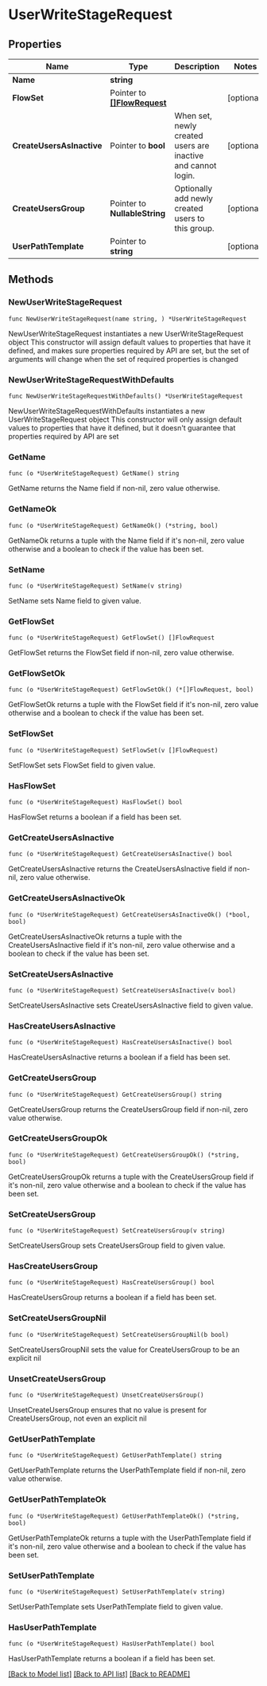 # UserWriteStageRequest

## Properties

Name | Type | Description | Notes
------------ | ------------- | ------------- | -------------
**Name** | **string** |  | 
**FlowSet** | Pointer to [**[]FlowRequest**](FlowRequest.md) |  | [optional] 
**CreateUsersAsInactive** | Pointer to **bool** | When set, newly created users are inactive and cannot login. | [optional] 
**CreateUsersGroup** | Pointer to **NullableString** | Optionally add newly created users to this group. | [optional] 
**UserPathTemplate** | Pointer to **string** |  | [optional] 

## Methods

### NewUserWriteStageRequest

`func NewUserWriteStageRequest(name string, ) *UserWriteStageRequest`

NewUserWriteStageRequest instantiates a new UserWriteStageRequest object
This constructor will assign default values to properties that have it defined,
and makes sure properties required by API are set, but the set of arguments
will change when the set of required properties is changed

### NewUserWriteStageRequestWithDefaults

`func NewUserWriteStageRequestWithDefaults() *UserWriteStageRequest`

NewUserWriteStageRequestWithDefaults instantiates a new UserWriteStageRequest object
This constructor will only assign default values to properties that have it defined,
but it doesn't guarantee that properties required by API are set

### GetName

`func (o *UserWriteStageRequest) GetName() string`

GetName returns the Name field if non-nil, zero value otherwise.

### GetNameOk

`func (o *UserWriteStageRequest) GetNameOk() (*string, bool)`

GetNameOk returns a tuple with the Name field if it's non-nil, zero value otherwise
and a boolean to check if the value has been set.

### SetName

`func (o *UserWriteStageRequest) SetName(v string)`

SetName sets Name field to given value.


### GetFlowSet

`func (o *UserWriteStageRequest) GetFlowSet() []FlowRequest`

GetFlowSet returns the FlowSet field if non-nil, zero value otherwise.

### GetFlowSetOk

`func (o *UserWriteStageRequest) GetFlowSetOk() (*[]FlowRequest, bool)`

GetFlowSetOk returns a tuple with the FlowSet field if it's non-nil, zero value otherwise
and a boolean to check if the value has been set.

### SetFlowSet

`func (o *UserWriteStageRequest) SetFlowSet(v []FlowRequest)`

SetFlowSet sets FlowSet field to given value.

### HasFlowSet

`func (o *UserWriteStageRequest) HasFlowSet() bool`

HasFlowSet returns a boolean if a field has been set.

### GetCreateUsersAsInactive

`func (o *UserWriteStageRequest) GetCreateUsersAsInactive() bool`

GetCreateUsersAsInactive returns the CreateUsersAsInactive field if non-nil, zero value otherwise.

### GetCreateUsersAsInactiveOk

`func (o *UserWriteStageRequest) GetCreateUsersAsInactiveOk() (*bool, bool)`

GetCreateUsersAsInactiveOk returns a tuple with the CreateUsersAsInactive field if it's non-nil, zero value otherwise
and a boolean to check if the value has been set.

### SetCreateUsersAsInactive

`func (o *UserWriteStageRequest) SetCreateUsersAsInactive(v bool)`

SetCreateUsersAsInactive sets CreateUsersAsInactive field to given value.

### HasCreateUsersAsInactive

`func (o *UserWriteStageRequest) HasCreateUsersAsInactive() bool`

HasCreateUsersAsInactive returns a boolean if a field has been set.

### GetCreateUsersGroup

`func (o *UserWriteStageRequest) GetCreateUsersGroup() string`

GetCreateUsersGroup returns the CreateUsersGroup field if non-nil, zero value otherwise.

### GetCreateUsersGroupOk

`func (o *UserWriteStageRequest) GetCreateUsersGroupOk() (*string, bool)`

GetCreateUsersGroupOk returns a tuple with the CreateUsersGroup field if it's non-nil, zero value otherwise
and a boolean to check if the value has been set.

### SetCreateUsersGroup

`func (o *UserWriteStageRequest) SetCreateUsersGroup(v string)`

SetCreateUsersGroup sets CreateUsersGroup field to given value.

### HasCreateUsersGroup

`func (o *UserWriteStageRequest) HasCreateUsersGroup() bool`

HasCreateUsersGroup returns a boolean if a field has been set.

### SetCreateUsersGroupNil

`func (o *UserWriteStageRequest) SetCreateUsersGroupNil(b bool)`

 SetCreateUsersGroupNil sets the value for CreateUsersGroup to be an explicit nil

### UnsetCreateUsersGroup
`func (o *UserWriteStageRequest) UnsetCreateUsersGroup()`

UnsetCreateUsersGroup ensures that no value is present for CreateUsersGroup, not even an explicit nil
### GetUserPathTemplate

`func (o *UserWriteStageRequest) GetUserPathTemplate() string`

GetUserPathTemplate returns the UserPathTemplate field if non-nil, zero value otherwise.

### GetUserPathTemplateOk

`func (o *UserWriteStageRequest) GetUserPathTemplateOk() (*string, bool)`

GetUserPathTemplateOk returns a tuple with the UserPathTemplate field if it's non-nil, zero value otherwise
and a boolean to check if the value has been set.

### SetUserPathTemplate

`func (o *UserWriteStageRequest) SetUserPathTemplate(v string)`

SetUserPathTemplate sets UserPathTemplate field to given value.

### HasUserPathTemplate

`func (o *UserWriteStageRequest) HasUserPathTemplate() bool`

HasUserPathTemplate returns a boolean if a field has been set.


[[Back to Model list]](../README.md#documentation-for-models) [[Back to API list]](../README.md#documentation-for-api-endpoints) [[Back to README]](../README.md)


